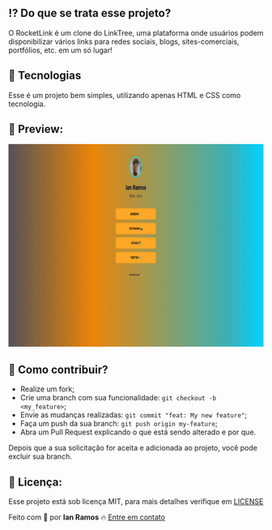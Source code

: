 ## :interrobang: Do que se trata esse projeto?

O RocketLink é um clone do LinkTree, uma plataforma onde usuários podem disponibilizar vários links para redes sociais, blogs, sites-comerciais, portfólios, etc. em um só lugar!

## :rocket: Tecnologias

Esse é um projeto bem simples, utilizando apenas HTML e CSS como tecnologia.

## :confetti_ball: Preview:

<img src="./assets/rocket-link-screenshot.png" alt="Uma foto de Ian como imagem de perfil e uma lista de vários links relacionados à ele." height="400px" />

## :construction_worker: Como contribuir?

- Realize um fork;
- Crie uma branch com sua funcionalidade: `git checkout -b <my_feature>`;
- Envie as mudanças realizadas: `git commit "feat: My new feature"`;
- Faça um push da sua branch: `git push origin my-feature`;
- Abra um Pull Request explicando o que está sendo alterado e por que.

Depois que a sua solicitação for aceita e adicionada ao projeto, você pode excluir sua branch.

## :key: Licença:

Esse projeto está sob licença MIT, para mais detalhes verifique em [LICENSE](https://opensource.org/licenses/MIT)

Feito com :green_heart: por **Ian Ramos** :fire: [Entre em contato](https://www.linkedin.com/in/ian-ramos/)
